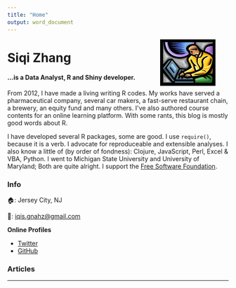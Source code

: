 ```yaml
---
title: "Home"
output: word_document
---
```


<img src = "img/my_website.png" style = "max-width: 60%; float:middle; clip: rect(0px,60px,200px,0px); display:none" alt = "My Website!!!!" />


[<img src="https://github.com/goodroot/hugo-classic/raw/master/images/partywizard.gif" style="max-width:15%;min-width:40px;float:right;display:none;" alt="Github repo" />](Merlin)
 
<img src = "img/th.jpg" style="max-width:25%;min-width:60px;float:right; padding-left: 10px; padding-right: 30px; padding_bottom: 10px;"/>

# Siqi Zhang

#### ...is a Data Analyst, R and Shiny developer.

From 2012, I have made a living writing R codes. My works have served a pharmaceutical company, several car makers, a fast-serve restaurant chain, a brewery, an equity fund and many others. I've also authored course contents for an online learning platform. With some rants, this blog is mostly good words about R. 

I have developed several R packages, some are good. I use `require()`, because it is a verb. I advocate for reproduceable and extensible analyses. I also know a little of (by order of fondness): Clojure, JavaScript, Perl, Excel & VBA, Python. I went to Michigan State University and University of Maryland; Both are quite alright. I support the [Free Software Foundation](http://www.fsf.org).


    
### Info
:house:: Jersey City, NJ

:email:: iqis.gnahz@gmail.com


**Online Profiles**

- [Twitter](http://twitter.com/iqis_gnahz)
- [GitHub](http://github.com/iqis)

    
### Articles
<hr/>

